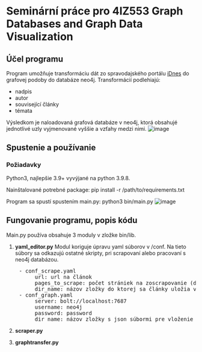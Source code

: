 # Seminární práce pro 4IZ553 Graph Databases and Graph Data Visualization

## Účel programu

Program umožňuje transformáciu dát zo spravodajského portálu [iDnes](https://www.iDnes.cz/) do grafovej podoby do databáze neo4j. Transformácií podlehiajú:

- nadpis
- autor
- související články
- témata

Výsledkom je naloadovaná grafová databáze v neo4j, ktorá obsahujé jednotlivé uzly vyjmenované vyššie a vzťahy medzi nimi.
![image](https://user-images.githubusercontent.com/61296627/141763100-cf484c53-e69c-4706-a550-3e3d147d08d5.png)

## Spustenie a používanie

### Požiadavky
Python3, najlepšie 3.9+ vyvýjané na python 3.9.8.

Nainštalované potrebné package: pip install -r /path/to/requirements.txt

Program sa spustí spustením main.py: python3 bin/main.py
![image](https://user-images.githubusercontent.com/61296627/142956519-2039b77a-2bee-4c59-af31-ee06c46f0e50.png)


## Fungovanie programu, popis kódu

Main.py používa obsahuje 3 moduly v zložke bin/lib. 

1) **yaml_editor.py**
Modul koriguje úpravu yaml súborov v /conf. Na tieto súbory sa odkazujú ostatné skripty, pri scrapovaní alebo pracovaní s neo4j databázou.
<pre>
    - conf_scrape.yaml
         url: url na článok
         pages_to_scrape: počet strániek na zoscrapovanie (do grafu sa dostanú spolu
         dir_name: názov zložky do ktorej sa články uložia v podobe json súborov
    - conf_graph.yaml
         server: bolt://localhost:7687
         username: neo4j
         password: password
         dir_name: názov zložky s json súbormi pre vloženie do grafovej databáze
</pre>  
2) **scraper.py**


3) **graphtransfer.py**

